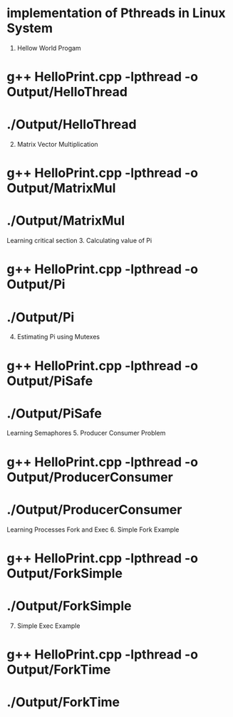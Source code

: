 # implementation of Pthreads in Linux System
 

1. Hellow World Progam 
# g++ HelloPrint.cpp -lpthread -o Output/HelloThread
# ./Output/HelloThread

2. Matrix Vector Multiplication
# g++ HelloPrint.cpp -lpthread -o Output/MatrixMul
# ./Output/MatrixMul

Learning critical section
3. Calculating value of Pi
# g++ HelloPrint.cpp -lpthread -o Output/Pi
# ./Output/Pi

4. Estimating Pi using Mutexes
# g++ HelloPrint.cpp -lpthread -o Output/PiSafe
# ./Output/PiSafe

Learning Semaphores
5. Producer Consumer Problem
# g++ HelloPrint.cpp -lpthread -o Output/ProducerConsumer
# ./Output/ProducerConsumer

Learning Processes Fork and Exec
6. Simple Fork Example
# g++ HelloPrint.cpp -lpthread -o Output/ForkSimple
# ./Output/ForkSimple

7. Simple Exec Example
# g++ HelloPrint.cpp -lpthread -o Output/ForkTime
# ./Output/ForkTime

